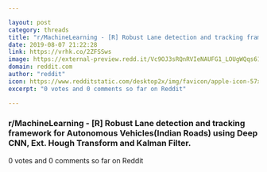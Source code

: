 ```yaml
---

layout: post
category: threads
title: "r/MachineLearning - [R] Robust Lane detection and tracking framework for Autonomous Vehicles(Indian Roads) using Deep CNN, Ext. Hough Transform and Kalman Filter."
date: 2019-08-07 21:22:28
link: https://vrhk.co/2ZFSSws
image: https://external-preview.redd.it/Vc9OJ3sRQnRVIeNAUFG1_LOUgWQqs61ZbvsHayXobS8.jpg?auto=webp&s=785db6e72420eafa67e71b21f08a7d8250eac5f4
domain: reddit.com
author: "reddit"
icon: https://www.redditstatic.com/desktop2x/img/favicon/apple-icon-57x57.png
excerpt: "0 votes and 0 comments so far on Reddit"

---
```


### r/MachineLearning - [R] Robust Lane detection and tracking framework for Autonomous Vehicles(Indian Roads) using Deep CNN, Ext. Hough Transform and Kalman Filter.

0 votes and 0 comments so far on Reddit
